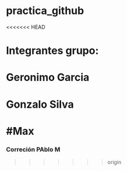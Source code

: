 # practica_github
<<<<<<< HEAD
# Integrantes grupo: 
# Geronimo Garcia
# Gonzalo Silva
#Max
=======
### Correción PAblo M
>>>>>>> origin

